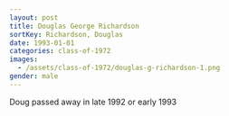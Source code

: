 ```yaml
---
layout: post
title: Douglas George Richardson
sortKey: Richardson, Douglas
date: 1993-01-01
categories: class-of-1972
images:
  - /assets/class-of-1972/douglas-g-richardson-1.png
gender: male
---
```

Doug passed away in late 1992 or early 1993
